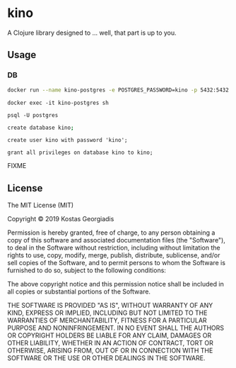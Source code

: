# kino

A Clojure library designed to ... well, that part is up to you.

## Usage

### DB

```sh
docker run --name kino-postgres -e POSTGRES_PASSWORD=kino -p 5432:5432 -d postgres
```

```
docker exec -it kino-postgres sh
```

```
psql -U postgres
```

```sh
create database kino;
```

```
create user kino with password 'kino';
```

```
grant all privileges on database kino to kino;
```

FIXME

## License

The MIT License (MIT)

Copyright © 2019 Kostas Georgiadis

Permission is hereby granted, free of charge, to any person obtaining a copy of this software and associated documentation files (the "Software"), to deal in the Software without restriction, including without limitation the rights to use, copy, modify, merge, publish, distribute, sublicense, and/or sell copies of the Software, and to permit persons to whom the Software is furnished to do so, subject to the following conditions:

The above copyright notice and this permission notice shall be included in all copies or substantial portions of the Software.

THE SOFTWARE IS PROVIDED "AS IS", WITHOUT WARRANTY OF ANY KIND, EXPRESS OR IMPLIED, INCLUDING BUT NOT LIMITED TO THE WARRANTIES OF MERCHANTABILITY, FITNESS FOR A PARTICULAR PURPOSE AND NONINFRINGEMENT. IN NO EVENT SHALL THE AUTHORS OR COPYRIGHT HOLDERS BE LIABLE FOR ANY CLAIM, DAMAGES OR OTHER LIABILITY, WHETHER IN AN ACTION OF CONTRACT, TORT OR OTHERWISE, ARISING FROM, OUT OF OR IN CONNECTION WITH THE SOFTWARE OR THE USE OR OTHER DEALINGS IN THE SOFTWARE.
